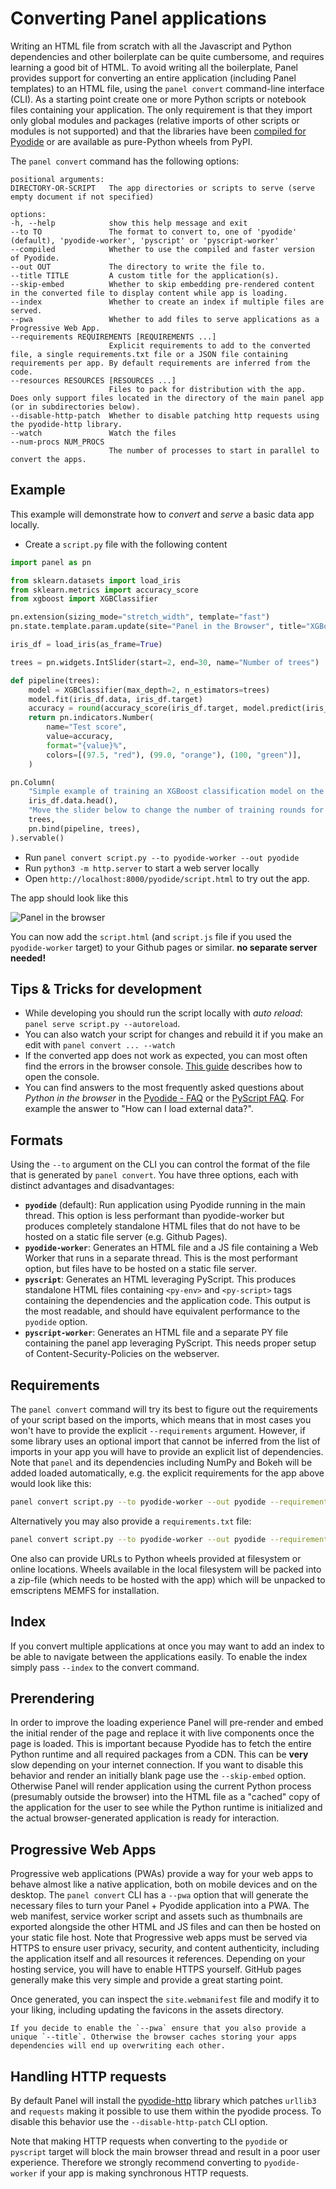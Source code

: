 # Converting Panel applications

Writing an HTML file from scratch with all the Javascript and Python dependencies and other boilerplate can be quite cumbersome, and requires learning a good bit of HTML. To avoid writing all the boilerplate, Panel provides support for converting an entire application (including Panel templates) to an HTML file, using the `panel convert` command-line interface (CLI). As a starting point create one or more Python scripts or notebook files containing your application. The only requirement is that they import only global modules and packages (relative imports of other scripts or modules is not supported) and that the libraries have been [compiled for Pyodide](https://github.com/pyodide/pyodide/tree/main/packages) or are available as pure-Python wheels from PyPI.

The ``panel convert`` command has the following options:

    positional arguments:
    DIRECTORY-OR-SCRIPT   The app directories or scripts to serve (serve empty document if not specified)

    options:
    -h, --help            show this help message and exit
    --to TO               The format to convert to, one of 'pyodide' (default), 'pyodide-worker', 'pyscript' or 'pyscript-worker'
    --compiled            Whether to use the compiled and faster version of Pyodide.
    --out OUT             The directory to write the file to.
    --title TITLE         A custom title for the application(s).
    --skip-embed          Whether to skip embedding pre-rendered content in the converted file to display content while app is loading.
    --index               Whether to create an index if multiple files are served.
    --pwa                 Whether to add files to serve applications as a Progressive Web App.
    --requirements REQUIREMENTS [REQUIREMENTS ...]
                          Explicit requirements to add to the converted file, a single requirements.txt file or a JSON file containing requirements per app. By default requirements are inferred from the code.
    --resources RESOURCES [RESOURCES ...]
                          Files to pack for distribution with the app. Does only support files located in the directory of the main panel app (or in subdirectories below).
    --disable-http-patch  Whether to disable patching http requests using the pyodide-http library.
    --watch               Watch the files
    --num-procs NUM_PROCS
                          The number of processes to start in parallel to convert the apps.

## Example

This example will demonstrate how to *convert* and *serve* a basic data app locally.

- Create a `script.py` file with the following content

```python
import panel as pn

from sklearn.datasets import load_iris
from sklearn.metrics import accuracy_score
from xgboost import XGBClassifier

pn.extension(sizing_mode="stretch_width", template="fast")
pn.state.template.param.update(site="Panel in the Browser", title="XGBoost Example")

iris_df = load_iris(as_frame=True)

trees = pn.widgets.IntSlider(start=2, end=30, name="Number of trees")

def pipeline(trees):
    model = XGBClassifier(max_depth=2, n_estimators=trees)
    model.fit(iris_df.data, iris_df.target)
    accuracy = round(accuracy_score(iris_df.target, model.predict(iris_df.data)) * 100, 1)
    return pn.indicators.Number(
        name="Test score",
        value=accuracy,
        format="{value}%",
        colors=[(97.5, "red"), (99.0, "orange"), (100, "green")],
    )

pn.Column(
    "Simple example of training an XGBoost classification model on the small Iris dataset.",
    iris_df.data.head(),
    "Move the slider below to change the number of training rounds for the XGBoost classifier. The training accuracy score will adjust accordingly.",
    trees,
    pn.bind(pipeline, trees),
).servable()
```

- Run `panel convert script.py --to pyodide-worker --out pyodide`
- Run `python3 -m http.server` to start a web server locally
- Open `http://localhost:8000/pyodide/script.html` to try out the app.

The app should look like this

![Panel in the browser](../../_static/images/pyodide_xgboost_app.png)

You can now add the `script.html` (and `script.js` file if you used the `pyodide-worker` target) to your Github pages or similar. **no separate server needed!**

## Tips & Tricks for development

- While developing you should run the script locally with *auto reload*: `panel serve script.py --autoreload`.
- You can also watch your script for changes and rebuild it if you make an edit with `panel convert ... --watch`
- If the converted app does not work as expected, you can most often find the errors in the browser
console. [This guide](https://balsamiq.com/support/faqs/browserconsole/) describes how to open the
console.
- You can find answers to the most frequently asked questions about *Python in the browser* in the [Pyodide - FAQ](https://pyodide.org/en/stable/usage/faq.html) or the [PyScript FAQ](https://docs.pyscript.net/latest/reference/faq.html). For example the answer to "How can I load external data?".

## Formats

Using the `--to` argument on the CLI you can control the format of the file that is generated by `panel convert`. You have three options, each with distinct advantages and disadvantages:

- **`pyodide`** (default): Run application using Pyodide running in the main thread. This option is less performant than pyodide-worker but produces completely standalone HTML files that do not have to be hosted on a static file server (e.g. Github Pages).
- **`pyodide-worker`**: Generates an HTML file and a JS file containing a Web Worker that runs in a separate thread. This is the most performant option, but files have to be hosted on a static file server.
- **`pyscript`**: Generates an HTML leveraging PyScript. This produces standalone HTML files containing `<py-env>` and `<py-script>` tags containing the dependencies and the application code. This output is the most readable, and should have equivalent performance to the `pyodide` option.
- **`pyscript-worker`**: Generates an HTML file and a separate PY file containing the panel app leveraging PyScript. This needs proper setup of Content-Security-Policies on the webserver.

## Requirements

The `panel convert` command will try its best to figure out the requirements of your script based on the imports, which means that in most cases you won't have to provide the explicit `--requirements` argument. However, if some library uses an optional import that cannot be inferred from the list of imports in your app you will have to provide an explicit list of dependencies. Note that `panel` and its dependencies including NumPy and Bokeh will be added loaded automatically, e.g. the explicit requirements for the app above would look like this:

```bash
panel convert script.py --to pyodide-worker --out pyodide --requirements xgboost scikit-learn pandas
```

Alternatively you may also provide a `requirements.txt` file:

```bash
panel convert script.py --to pyodide-worker --out pyodide --requirements requirements.txt
```

One also can provide URLs to Python wheels provided at filesystem or online locations. Wheels available in the local filesystem will be packed into a zip-file (which needs to be hosted with the app) which will be unpacked to emscriptens MEMFS for installation.

## Index

If you convert multiple applications at once you may want to add an index to be able to navigate between the applications easily. To enable the index simply pass `--index` to the convert command.

## Prerendering

In order to improve the loading experience Panel will pre-render and embed the initial render of the page and replace it with live components once the page is loaded. This is important because Pyodide has to fetch the entire Python runtime and all required packages from a CDN. This can be **very** slow depending on your internet connection. If you want to disable this behavior and render an initially blank page use the `--skip-embed` option. Otherwise Panel will render application using the current Python process (presumably outside the browser) into the HTML file as a "cached" copy of the application for the user to see while the Python runtime is initialized and the actual browser-generated application is ready for interaction.

## Progressive Web Apps

Progressive web applications (PWAs) provide a way for your web apps to behave almost like a native application, both on mobile devices and on the desktop. The `panel convert` CLI has a `--pwa` option that will generate the necessary files to turn your Panel + Pyodide application into a PWA. The web manifest, service worker script and assets such as thumbnails are exported alongside the other HTML and JS files and can then be hosted on your static file host. Note that Progressive web apps must be served via HTTPS to ensure user privacy, security, and content authenticity, including the application itself and all resources it references. Depending on your hosting service, you will have to enable HTTPS yourself. GitHub pages generally make this very simple and provide a great starting point.

Once generated, you can inspect the `site.webmanifest` file and modify it to your liking, including updating the favicons in the assets directory.

```{note}
If you decide to enable the `--pwa` ensure that you also provide a unique `--title`. Otherwise the browser caches storing your apps dependencies will end up overwriting each other.
```

## Handling HTTP requests

By default Panel will install the [pyodide-http](https://github.com/koenvo/pyodide-http) library which patches `urllib3` and `requests` making it possible to use them within the pyodide process. To disable this behavior use the `--disable-http-patch` CLI option.

Note that making HTTP requests when converting to the `pyodide` or `pyscript` target will block the main browser thread and result in a poor user experience. Therefore we strongly recommend converting to `pyodide-worker` if your app is making synchronous HTTP requests.
